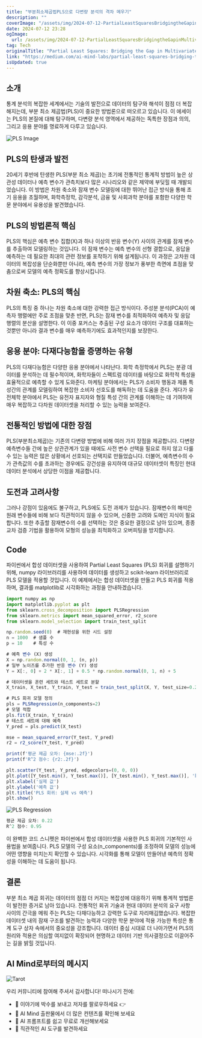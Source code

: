 ```yaml
---
title: "부분최소제곱법PLS으로 다변량 분석의 격차 메우기"
description: ""
coverImage: "/assets/img/2024-07-12-PartialLeastSquaresBridgingtheGapinMultivariateAnalysis_0.png"
date: 2024-07-12 23:28
ogImage:
  url: /assets/img/2024-07-12-PartialLeastSquaresBridgingtheGapinMultivariateAnalysis_0.png
tag: Tech
originalTitle: "Partial Least Squares: Bridging the Gap in Multivariate Analysis"
link: "https://medium.com/ai-mind-labs/partial-least-squares-bridging-the-gap-in-multivariate-analysis-5376df6baaa0"
isUpdated: true
---
```


## 소개

통계 분석의 복잡한 세계에서는 기술의 발전으로 데이터의 탐구와 해석이 점점 더 복잡해지는데, 부분 최소 제곱법(PLS)이 중요한 방법론으로 떠오르고 있습니다. 이 에세이는 PLS의 본질에 대해 탐구하며, 다변량 분석 영역에서 제공하는 독특한 장점과 의의, 그리고 응용 분야를 명료하게 다루고 있습니다.

![PLS Image](/assets/img/2024-07-12-PartialLeastSquaresBridgingtheGapinMultivariateAnalysis_0.png)

## PLS의 탄생과 발전

<!-- cozy-coder - 수평 -->

<ins class="adsbygoogle"
     style="display:block"
     data-ad-client="ca-pub-4877378276818686"
     data-ad-slot="1107185301"
     data-ad-format="auto"
     data-full-width-responsive="true"></ins>

<script>
     (adsbygoogle = window.adsbygoogle || []).push({});
</script>

20세기 후반에 탄생한 PLS(부분 최소 제곱)는 초기에 전통적인 통계적 방법이 높은 상관성 데이터나 예측 변수가 관측치보다 많은 시나리오와 같은 제약에 부딪힐 때 개발되었습니다. 이 방법은 차원 축소와 잠재 변수 모델링에 대한 뛰어난 접근 방식을 통해 초기 응용을 초월하며, 화학측정학, 감각분석, 금융 및 사회과학 분야를 포함한 다양한 학문 분야에서 유용성을 발견했습니다.

## PLS의 방법론적 핵심

PLS의 핵심은 예측 변수 집합(X)과 하나 이상의 반응 변수(Y) 사이의 관계를 잠재 변수를 추출하여 모델링하는 것입니다. 이 잠재 변수는 예측 변수의 선형 결합으로, 응답을 예측하는 데 필요한 최대의 관련 정보를 포착하기 위해 설계됩니다. 이 과정은 고차원 데이터의 복잡성을 단순화뿐만 아니라, 예측 변수의 가장 정보가 풍부한 측면에 초점을 맞춤으로써 모델의 예측 정확도를 향상시킵니다.

## 차원 축소: PLS의 핵심

<!-- cozy-coder - 수평 -->

<ins class="adsbygoogle"
     style="display:block"
     data-ad-client="ca-pub-4877378276818686"
     data-ad-slot="1107185301"
     data-ad-format="auto"
     data-full-width-responsive="true"></ins>

<script>
     (adsbygoogle = window.adsbygoogle || []).push({});
</script>

PLS의 특징 중 하나는 차원 축소에 대한 강력한 접근 방식이다. 주성분 분석(PCA)이 예측자 행렬에만 주로 초점을 맞춘 반면, PLS는 잠재 변수를 최적화하여 예측자 및 응답 행렬의 분산을 설명한다. 이 이중 포커스는 추출된 구성 요소가 데이터 구조를 대표하는 것뿐만 아니라 결과 변수를 매우 예측하기에도 효과적인지를 보장한다.

## 응용 분야: 다재다능함을 증명하는 유형

PLS의 다재다능함은 다양한 응용 분야에서 나타난다. 화학 측정학에서 PLS는 분광 데이터를 분석하는 데 필수적이며, 화학자들이 스펙트럼 데이터를 바탕으로 화학적 특성을 효율적으로 예측할 수 있게 도와준다. 마케팅 분야에서는 PLS가 소비자 행동과 제품 특성간의 관계를 모델링하여 복잡한 소비자 선호도를 해독하는 데 도움을 준다. 게다가 유전체학 분야에서 PLS는 유전자 표지자와 형질 특성 간의 관계를 이해하는 데 기여하여 매우 복잡하고 다차원 데이터셋을 처리할 수 있는 능력을 보여준다.

## 전통적인 방법에 대한 장점

<!-- cozy-coder - 수평 -->

<ins class="adsbygoogle"
     style="display:block"
     data-ad-client="ca-pub-4877378276818686"
     data-ad-slot="1107185301"
     data-ad-format="auto"
     data-full-width-responsive="true"></ins>

<script>
     (adsbygoogle = window.adsbygoogle || []).push({});
</script>

PLS(부분최소제곱)는 기존의 다변량 방법에 비해 여러 가지 장점을 제공합니다. 다변량 예측변수들 간에 높은 상관관계가 있을 때에도 사전 변수 선택을 필요로 하지 않고 다룰 수 있는 능력은 많은 상황에서 선호되는 선택지로 만들었습니다. 더불어, 예측변수의 수가 관측값의 수를 초과하는 경우에도 강건성을 유지하여 대규모 데이터셋이 특징인 현대 데이터 분석에서 상당한 이점을 제공합니다.

## 도전과 고려사항

그러나 강점이 있음에도 불구하고, PLS에도 도전 과제가 있습니다. 잠재변수의 해석은 원래 변수들에 비해 보다 직관적이지 않을 수 있으며, 신중한 고려와 도메인 지식이 필요합니다. 또한 추출할 잠재변수의 수를 선택하는 것은 중요한 결정으로 남아 있으며, 종종 교차 검증 기법을 활용하여 모형의 성능을 최적화하고 오버피팅을 방지합니다.

## Code

<!-- cozy-coder - 수평 -->

<ins class="adsbygoogle"
     style="display:block"
     data-ad-client="ca-pub-4877378276818686"
     data-ad-slot="1107185301"
     data-ad-format="auto"
     data-full-width-responsive="true"></ins>

<script>
     (adsbygoogle = window.adsbygoogle || []).push({});
</script>

파이썬에서 합성 데이터셋을 사용하여 Partial Least Squares (PLS) 회귀를 설명하기 위해, numpy 라이브러리를 사용하여 데이터를 생성하고 scikit-learn 라이브러리로 PLS 모델을 적용할 것입니다. 이 예제에서는 합성 데이터셋을 만들고 PLS 회귀를 적용하며, 결과를 matplotlib로 시각화하는 과정을 안내하겠습니다.

```js
import numpy as np
import matplotlib.pyplot as plt
from sklearn.cross_decomposition import PLSRegression
from sklearn.metrics import mean_squared_error, r2_score
from sklearn.model_selection import train_test_split

np.random.seed(0)  # 재현성을 위한 시드 설정
n = 1000  # 샘플 수
p = 10    # 특성 수

# 예측 변수 (X) 생성
X = np.random.normal(0, 1, (n, p))
# 일부 노이즈를 추가한 반응 변수 (Y) 생성
Y = X[:, 0] + 2 * X[:, 1] + 0.5 * np.random.normal(0, 1, n) + 5

# 데이터셋을 훈련 세트와 테스트 세트로 분할
X_train, X_test, Y_train, Y_test = train_test_split(X, Y, test_size=0.2, random_state=1)

# PLS 회귀 모델 정의
pls = PLSRegression(n_components=2)
# 모델 적합
pls.fit(X_train, Y_train)
# 테스트 세트에 대해 예측
Y_pred = pls.predict(X_test)

mse = mean_squared_error(Y_test, Y_pred)
r2 = r2_score(Y_test, Y_pred)

print(f'평균 제곱 오차: {mse:.2f}')
print(f'R^2 점수: {r2:.2f}')

plt.scatter(Y_test, Y_pred, edgecolors=(0, 0, 0))
plt.plot([Y_test.min(), Y_test.max()], [Y_test.min(), Y_test.max()], 'k--', lw=4)
plt.xlabel('실제 값')
plt.ylabel('예측 값')
plt.title('PLS 회귀: 실제 vs 예측')
plt.show()
```

![PLS Regression](/assets/img/2024-07-12-PartialLeastSquaresBridgingtheGapinMultivariateAnalysis_1.png)

```js
평균 제곱 오차: 0.22
R^2 점수: 0.95
```

<!-- cozy-coder - 수평 -->

<ins class="adsbygoogle"
     style="display:block"
     data-ad-client="ca-pub-4877378276818686"
     data-ad-slot="1107185301"
     data-ad-format="auto"
     data-full-width-responsive="true"></ins>

<script>
     (adsbygoogle = window.adsbygoogle || []).push({});
</script>

이 완벽한 코드 스니펫은 파이썬에서 합성 데이터셋을 사용한 PLS 회귀의 기본적인 사용법을 보여줍니다. PLS 모델의 구성 요소(n_components)를 조정하여 모델의 성능에 어떤 영향을 미치는지 확인할 수 있습니다. 시각화를 통해 모델이 만들어낸 예측의 정확성을 이해하는 데 도움이 됩니다.

## 결론

부분 최소 제곱 회귀는 데이터의 점점 더 커지는 복잡성에 대응하기 위해 통계적 방법론이 발전한 증거로 남아 있습니다. 전통적인 회귀 기술과 현대 데이터 분석의 요구 사항 사이의 간극을 메워 주는 PLS는 다재다능하고 강력한 도구로 자리매김했습니다. 복잡한 데이터셋 내의 잠재 구조를 발견하는 능력과 다양한 학문 분야에 적용 가능한 특성은 통계 도구 상자 속에서의 중요성을 강조합니다. 데이터 중심 시대로 더 나아가면서 PLS의 원리와 적용은 의심할 여지없이 확장되어 현명하고 데이터 기반 의사결정으로 이끌어주는 길을 밝힐 것입니다.

## AI Mind로부터의 메시지

<!-- cozy-coder - 수평 -->

<ins class="adsbygoogle"
     style="display:block"
     data-ad-client="ca-pub-4877378276818686"
     data-ad-slot="1107185301"
     data-ad-format="auto"
     data-full-width-responsive="true"></ins>

<script>
     (adsbygoogle = window.adsbygoogle || []).push({});
</script>

![Tarot](https://miro.medium.com/v2/resize:fit:500/0*5Wm7sOfTpe5DEbhg.gif)

우리 커뮤니티에 참여해 주셔서 감사합니다! 떠나시기 전에:

- 👏 이야기에 박수를 보내고 저자를 팔로우하세요 👉
- 📰 AI Mind 출판물에서 더 많은 컨텐츠를 확인해 보세요
- 🧠 AI 프롬프트를 쉽고 무료로 개선해보세요
- 🧰 직관적인 AI 도구를 발견하세요
